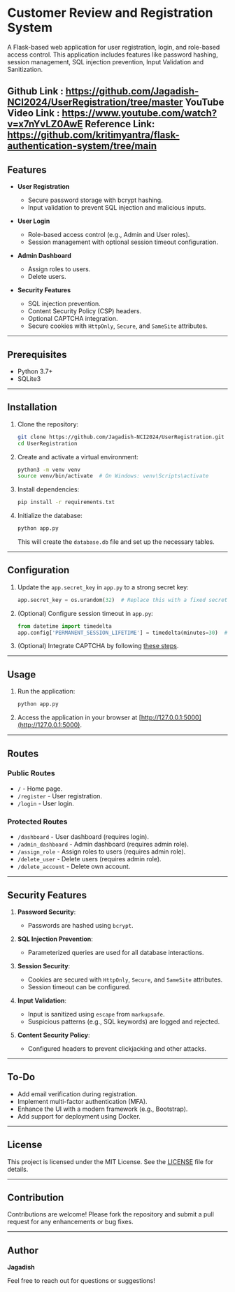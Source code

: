 # Customer Review and Registration System

A Flask-based web application for user registration, login, and role-based access control. This application includes features like password hashing, session management, SQL injection prevention, Input Validation and Sanitization.

Github Link : https://github.com/Jagadish-NCI2024/UserRegistration/tree/master
YouTube Video Link : https://www.youtube.com/watch?v=x7nYvLZ0AwE
Reference Link: https://github.com/kritimyantra/flask-authentication-system/tree/main
---

## Features

- **User Registration**
  - Secure password storage with bcrypt hashing.
  - Input validation to prevent SQL injection and malicious inputs.
  
- **User Login**
  - Role-based access control (e.g., Admin and User roles).
  - Session management with optional session timeout configuration.

- **Admin Dashboard**
  - Assign roles to users.
  - Delete users.

- **Security Features**
  - SQL injection prevention.
  - Content Security Policy (CSP) headers.
  - Optional CAPTCHA integration.
  - Secure cookies with `HttpOnly`, `Secure`, and `SameSite` attributes.

---

## Prerequisites

- Python 3.7+
- SQLite3

---

## Installation

1. Clone the repository:
   ```bash
   git clone https://github.com/Jagadish-NCI2024/UserRegistration.git
   cd UserRegistration
   ```

2. Create and activate a virtual environment:
   ```bash
   python3 -m venv venv
   source venv/bin/activate  # On Windows: venv\Scripts\activate
   ```

3. Install dependencies:
   ```bash
   pip install -r requirements.txt
   ```

4. Initialize the database:
   ```bash
   python app.py
   ```
   This will create the `database.db` file and set up the necessary tables.

---

## Configuration

1. Update the `app.secret_key` in `app.py` to a strong secret key:
   ```python
   app.secret_key = os.urandom(32)  # Replace this with a fixed secret key for production
   ```

2. (Optional) Configure session timeout in `app.py`:
   ```python
   from datetime import timedelta
   app.config['PERMANENT_SESSION_LIFETIME'] = timedelta(minutes=30)  # Adjust timeout as needed
   ```

3. (Optional) Integrate CAPTCHA by following [these steps](https://github.com/Jagadish-NCI2024/UserRegistration#integrating-captcha).

---

## Usage

1. Run the application:
   ```bash
   python app.py
   ```

2. Access the application in your browser at [http://127.0.0.1:5000](http://127.0.0.1:5000).

---

## Routes

### Public Routes
- `/` - Home page.
- `/register` - User registration.
- `/login` - User login.

### Protected Routes
- `/dashboard` - User dashboard (requires login).
- `/admin_dashboard` - Admin dashboard (requires admin role).
- `/assign_role` - Assign roles to users (requires admin role).
- `/delete_user` - Delete users (requires admin role).
- `/delete_account` - Delete own account.

---

## Security Features

1. **Password Security**:
   - Passwords are hashed using `bcrypt`.

2. **SQL Injection Prevention**:
   - Parameterized queries are used for all database interactions.

3. **Session Security**:
   - Cookies are secured with `HttpOnly`, `Secure`, and `SameSite` attributes.
   - Session timeout can be configured.

4. **Input Validation**:
   - Input is sanitized using `escape` from `markupsafe`.
   - Suspicious patterns (e.g., SQL keywords) are logged and rejected.

5. **Content Security Policy**:
   - Configured headers to prevent clickjacking and other attacks.

---

## To-Do

- Add email verification during registration.
- Implement multi-factor authentication (MFA).
- Enhance the UI with a modern framework (e.g., Bootstrap).
- Add support for deployment using Docker.

---

## License

This project is licensed under the MIT License. See the [LICENSE](LICENSE) file for details.

---

## Contribution

Contributions are welcome! Please fork the repository and submit a pull request for any enhancements or bug fixes.

---

## Author

**Jagadish**

Feel free to reach out for questions or suggestions!

